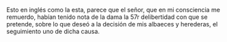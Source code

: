 Esto en inglés como la esta, parece que el señor, que en mi consciencia me remuerdo, habían tenido nota de la dama la 57r delibertidad con que se pretende, sobre lo que deseó a la decisión de mis albaeces y herederas, el seguimiento uno de dicha causa.